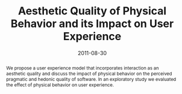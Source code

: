 ---
abstract: We propose a user experience model that incorporates  interaction as an
  aesthetic quality and discuss the  impact of physical behavior on the perceived
  pragmatic  and hedonic quality of software. In an exploratory  study we evaluated
  the effect of physical behavior on  user experience.
authors:
- Christoph Wimmer
- Peter Weishapl
- Thomas Grechenig
- Karin Kappel
date: '2011-08-30'
featured: false
links:
- name: Publik
  url: https://publik.tuwien.ac.at/showentry.php?ID=205831&lang=2
publication: 'Talk: 13th International Conference on Human-Computer Interaction with
  Mobile Devices and Services (MobileHCI 2011), Stockholm, Schweden; 08-30-2011 -
  09-02-2011; in: "Proceedings of the 13th International Conference on Human Computer
  Interaction with Mobile Devices and Services", ACM, New York (2011), ISBN: 978-1-4503-0541-9;
  1 - 4'
publication_types:
- '1'
publishDate: '2011-08-30'
title: Aesthetic Quality of Physical Behavior and its Impact on User Experience
url_pdf: ''
---